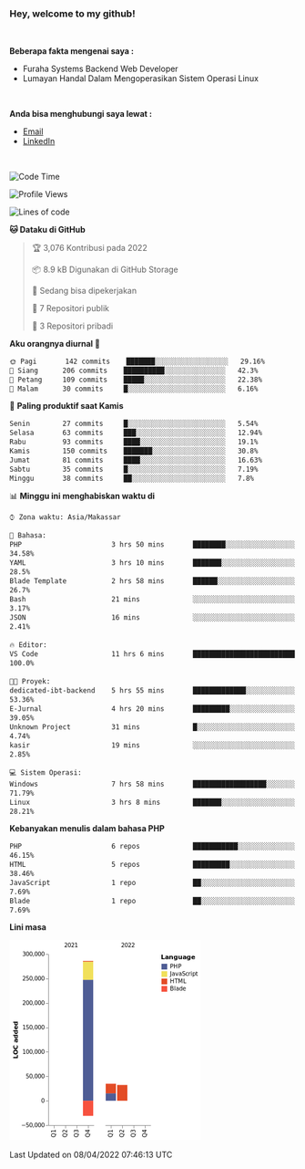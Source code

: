 <h3>Hey, welcome to my github!</h3>

<br>

<p><strong>Beberapa fakta mengenai saya :</strong></p>

<ul>
  <li>Furaha Systems Backend Web Developer</li>
  <li>Lumayan Handal Dalam Mengoperasikan Sistem Operasi Linux</li>
</ul>

<br>

<p><strong>Anda bisa menghubungi saya lewat :</strong></p>

<ul>
  <li><a href="mailto:renaldiapriyanto419@gmail.com">Email</a></li>
  <li><a href="https://www.linkedin.com/in/renaldi-kadang-314314206/">LinkedIn</a></li>
</ul>

<br>

<!--START_SECTION:waka-->
![Code Time](http://img.shields.io/badge/Code%20Time-58%20hrs%2025%20mins-blue)

![Profile Views](http://img.shields.io/badge/Profil%20dilihat-2-blue)

![Lines of code](https://img.shields.io/badge/Sejak%20Hello%20World%20aku%20telah%20menulis-323%20Thousand%20baris%20kode-blue)

**🐱 Dataku di GitHub** 

> 🏆 3,076 Kontribusi pada 2022
 > 
> 📦 8.9 kB Digunakan di GitHub Storage 
 > 
> 💼 Sedang bisa dipekerjakan
 > 
> 📜 7 Repositori publik 
 > 
> 🔑 3 Repositori pribadi  
 > 
**Aku orangnya diurnal 🐤** 

```text
🌞 Pagi       142 commits    ███████░░░░░░░░░░░░░░░░░░   29.16% 
🌆 Siang      206 commits    ██████████░░░░░░░░░░░░░░░   42.3% 
🌃 Petang     109 commits    █████░░░░░░░░░░░░░░░░░░░░   22.38% 
🌙 Malam      30 commits     █░░░░░░░░░░░░░░░░░░░░░░░░   6.16%

```
📅 **Paling produktif saat Kamis** 

```text
Senin        27 commits     █░░░░░░░░░░░░░░░░░░░░░░░░   5.54% 
Selasa       63 commits     ███░░░░░░░░░░░░░░░░░░░░░░   12.94% 
Rabu         93 commits     ████░░░░░░░░░░░░░░░░░░░░░   19.1% 
Kamis        150 commits    ███████░░░░░░░░░░░░░░░░░░   30.8% 
Jumat        81 commits     ████░░░░░░░░░░░░░░░░░░░░░   16.63% 
Sabtu        35 commits     █░░░░░░░░░░░░░░░░░░░░░░░░   7.19% 
Minggu       38 commits     ██░░░░░░░░░░░░░░░░░░░░░░░   7.8%

```


📊 **Minggu ini menghabiskan waktu di** 

```text
⌚︎ Zona waktu: Asia/Makassar

💬 Bahasa: 
PHP                      3 hrs 50 mins       ████████░░░░░░░░░░░░░░░░░   34.58% 
YAML                     3 hrs 10 mins       ███████░░░░░░░░░░░░░░░░░░   28.5% 
Blade Template           2 hrs 58 mins       ██████░░░░░░░░░░░░░░░░░░░   26.7% 
Bash                     21 mins             ░░░░░░░░░░░░░░░░░░░░░░░░░   3.17% 
JSON                     16 mins             ░░░░░░░░░░░░░░░░░░░░░░░░░   2.41%

🔥 Editor: 
VS Code                  11 hrs 6 mins       █████████████████████████   100.0%

🐱‍💻 Proyek: 
dedicated-ibt-backend    5 hrs 55 mins       █████████████░░░░░░░░░░░░   53.36% 
E-Jurnal                 4 hrs 20 mins       █████████░░░░░░░░░░░░░░░░   39.05% 
Unknown Project          31 mins             █░░░░░░░░░░░░░░░░░░░░░░░░   4.74% 
kasir                    19 mins             ░░░░░░░░░░░░░░░░░░░░░░░░░   2.85%

💻 Sistem Operasi: 
Windows                  7 hrs 58 mins       ██████████████████░░░░░░░   71.79% 
Linux                    3 hrs 8 mins        ███████░░░░░░░░░░░░░░░░░░   28.21%

```

**Kebanyakan menulis dalam bahasa PHP** 

```text
PHP                      6 repos             ███████████░░░░░░░░░░░░░░   46.15% 
HTML                     5 repos             █████████░░░░░░░░░░░░░░░░   38.46% 
JavaScript               1 repo              ██░░░░░░░░░░░░░░░░░░░░░░░   7.69% 
Blade                    1 repo              ██░░░░░░░░░░░░░░░░░░░░░░░   7.69%

```


**Lini masa**

![Chart not found](https://raw.githubusercontent.com/Sylent-Sys/Sylent-Sys/main/charts/bar_graph.png) 


 Last Updated on 08/04/2022 07:46:13 UTC
<!--END_SECTION:waka-->
